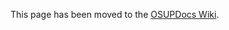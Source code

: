 This page has been moved to the <a href='http://osupdocs.forestry.oregonstate.edu/index.php/Writing_a_Custom_Task'>OSUPDocs Wiki</a>.